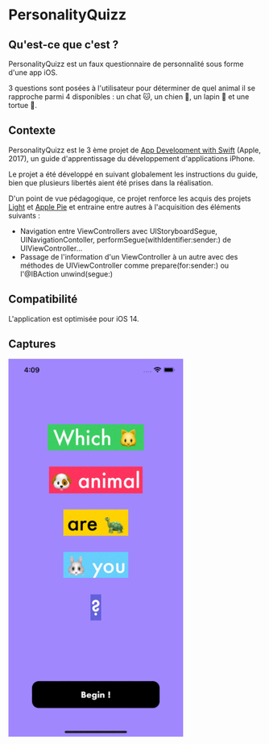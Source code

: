 # PersonalityQuizz

## Qu'est-ce que c'est ?

PersonalityQuizz est un faux questionnaire de personnalité sous forme d'une app iOS. 

3 questions sont posées à l'utilisateur pour déterminer de quel animal il se rapproche parmi 4 disponibles : un chat 🐱, un chien 🐶, un lapin 🐰 et une tortue 🐢.  

## Contexte 

PersonalityQuizz est le 3 ème projet de [App Development with Swift](https://books.apple.com/us/book/app-development-with-swift/id1465002990) (Apple, 2017), un guide d'apprentissage du développement d'applications iPhone.

Le projet a été développé en suivant globalement les instructions du guide, bien que plusieurs libertés aient été prises dans la réalisation. 

D'un point de vue pédagogique, ce projet renforce les acquis des projets [Light](https://github.com/Ludophilia/Light) et [Apple Pie](https://github.com/Ludophilia/Apple-Pie) et entraine entre autres à l'acquisition des éléments suivants :

- Navigation entre ViewControllers avec UIStoryboardSegue, UINavigationContoller, performSegue(withIdentifier:sender:) de UIViewController...
- Passage de l'information d'un ViewController à un autre avec des méthodes de UIViewController comme prepare(for:sender:) ou l'@IBAction unwind(segue:)

## Compatibilité 

L'application est optimisée pour iOS 14.

## Captures

<img src="walkthough_iphone12.gif" style="height:750px">
